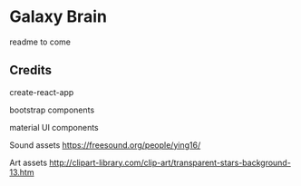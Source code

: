 # Galaxy Brain
readme to come

## Credits
create-react-app

bootstrap components

material UI components

Sound assets https://freesound.org/people/ying16/

Art assets http://clipart-library.com/clip-art/transparent-stars-background-13.htm